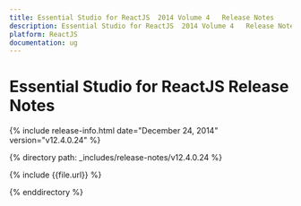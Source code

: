 ```yaml
---
title: Essential Studio for ReactJS  2014 Volume 4   Release Notes  
description: Essential Studio for ReactJS  2014 Volume 4   Release Notes  
platform: ReactJS
documentation: ug
---
```


# Essential Studio for ReactJS  Release Notes  

{% include release-info.html date="December 24, 2014"  version="v12.4.0.24" %} 


{% directory path: _includes/release-notes/v12.4.0.24 %}

{% include {{file.url}} %}

{% enddirectory %}